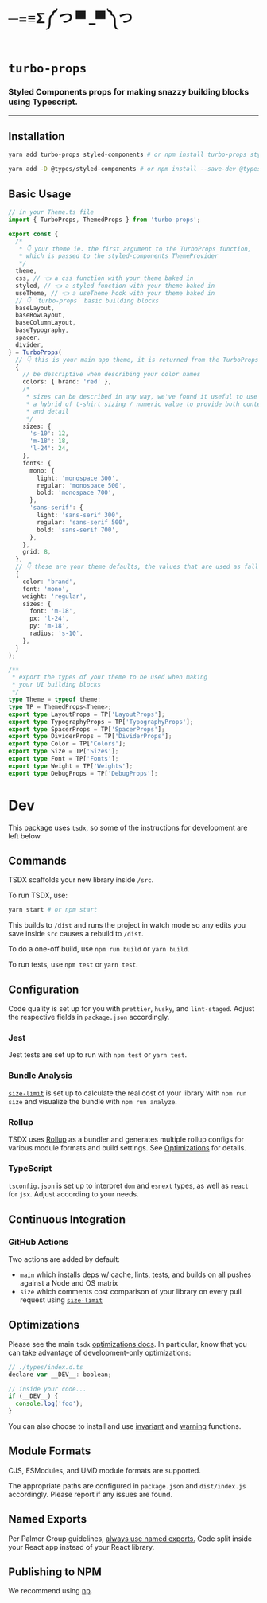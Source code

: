 # ─=≡Σ༼ つ ▀ \_▀ ༽つ

# `turbo-props`

### Styled Components props for making snazzy building blocks using Typescript.

---

## Installation

```bash
yarn add turbo-props styled-components # or npm install turbo-props styled-components

yarn add -D @types/styled-components # or npm install --save-dev @types/styled-components
```

## Basic Usage

```typescript
// in your Theme.ts file
import { TurboProps, ThemedProps } from 'turbo-props';

export const {
  /*
   * 👇 your theme ie. the first argument to the TurboProps function,
   * which is passed to the styled-components ThemeProvider
   */
  theme,
  css, // 👈 a css function with your theme baked in
  styled, // 👈 a styled function with your theme baked in
  useTheme, // 👈 a useTheme hook with your theme baked in
  // 👇 `turbo-props` basic building blocks
  baseLayout,
  baseRowLayout,
  baseColumnLayout,
  baseTypography,
  spacer,
  divider,
} = TurboProps(
  // 👇 this is your main app theme, it is returned from the TurboProps function (see `theme` above 👆)
  {
    // be descriptive when describing your color names
    colors: { brand: 'red' },
    /*
     * sizes can be described in any way, we've found it useful to use
     * a hybrid of t-shirt sizing / numeric value to provide both context
     * and detail
     */
    sizes: {
      's-10': 12,
      'm-18': 18,
      'l-24': 24,
    },
    fonts: {
      mono: {
        light: 'monospace 300',
        regular: 'monospace 500',
        bold: 'monospace 700',
      },
      'sans-serif': {
        light: 'sans-serif 300',
        regular: 'sans-serif 500',
        bold: 'sans-serif 700',
      },
    },
    grid: 8,
  },
  // 👇 these are your theme defaults, the values that are used as fallbacks if no value is entered
  {
    color: 'brand',
    font: 'mono',
    weight: 'regular',
    sizes: {
      font: 'm-18',
      px: 'l-24',
      py: 'm-18',
      radius: 's-10',
    },
  }
);

/**
 * export the types of your theme to be used when making
 * your UI building blocks
 */
type Theme = typeof theme;
type TP = ThemedProps<Theme>;
export type LayoutProps = TP['LayoutProps'];
export type TypographyProps = TP['TypographyProps'];
export type SpacerProps = TP['SpacerProps'];
export type DividerProps = TP['DividerProps'];
export type Color = TP['Colors'];
export type Size = TP['Sizes'];
export type Font = TP['Fonts'];
export type Weight = TP['Weights'];
export type DebugProps = TP['DebugProps'];
```

# Dev

This package uses `tsdx`, so some of the instructions for development are left below.

## Commands

TSDX scaffolds your new library inside `/src`.

To run TSDX, use:

```bash
yarn start # or npm start
```

This builds to `/dist` and runs the project in watch mode so any edits you save inside `src` causes a rebuild to `/dist`.

To do a one-off build, use `npm run build` or `yarn build`.

To run tests, use `npm test` or `yarn test`.

## Configuration

Code quality is set up for you with `prettier`, `husky`, and `lint-staged`. Adjust the respective fields in `package.json` accordingly.

### Jest

Jest tests are set up to run with `npm test` or `yarn test`.

### Bundle Analysis

[`size-limit`](https://github.com/ai/size-limit) is set up to calculate the real cost of your library with `npm run size` and visualize the bundle with `npm run analyze`.

### Rollup

TSDX uses [Rollup](https://rollupjs.org) as a bundler and generates multiple rollup configs for various module formats and build settings. See [Optimizations](#optimizations) for details.

### TypeScript

`tsconfig.json` is set up to interpret `dom` and `esnext` types, as well as `react` for `jsx`. Adjust according to your needs.

## Continuous Integration

### GitHub Actions

Two actions are added by default:

- `main` which installs deps w/ cache, lints, tests, and builds on all pushes against a Node and OS matrix
- `size` which comments cost comparison of your library on every pull request using [`size-limit`](https://github.com/ai/size-limit)

## Optimizations

Please see the main `tsdx` [optimizations docs](https://github.com/palmerhq/tsdx#optimizations). In particular, know that you can take advantage of development-only optimizations:

```js
// ./types/index.d.ts
declare var __DEV__: boolean;

// inside your code...
if (__DEV__) {
  console.log('foo');
}
```

You can also choose to install and use [invariant](https://github.com/palmerhq/tsdx#invariant) and [warning](https://github.com/palmerhq/tsdx#warning) functions.

## Module Formats

CJS, ESModules, and UMD module formats are supported.

The appropriate paths are configured in `package.json` and `dist/index.js` accordingly. Please report if any issues are found.

## Named Exports

Per Palmer Group guidelines, [always use named exports.](https://github.com/palmerhq/typescript#exports) Code split inside your React app instead of your React library.

## Publishing to NPM

We recommend using [np](https://github.com/sindresorhus/np).

